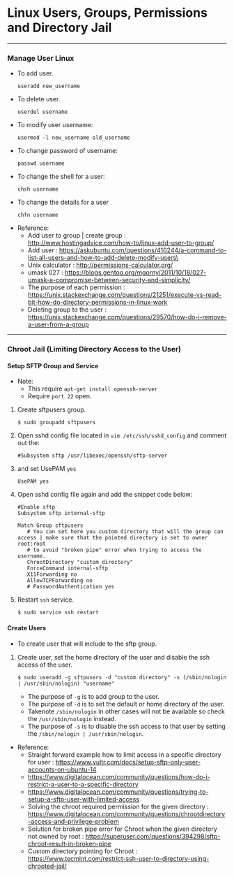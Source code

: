 # Linux Users, Groups, Permissions and Directory Jail

----

### Manage User Linux
- To add user.
    ```
    useradd new_username
    ```
- To delete user.
    ```
    userdel username
    ```
- To modify user username:
    ```
    usermod -l new_username old_username
    ```
- To change password of username:
    ```
    passwd username
    ```
- To change the shell for a user:
    ```
    chsh username
    ```
- To change the details for a user
    ```
    chfn username
    ```
- Reference:
    - Add user to group | create group : http://www.hostingadvice.com/how-to/linux-add-user-to-group/
    - Add user : https://askubuntu.com/questions/410244/a-command-to-list-all-users-and-how-to-add-delete-modify-users\
    - Unix calculator : http://permissions-calculator.org/
    - umask 027 : https://blogs.gentoo.org/mgorny/2011/10/18/027-umask-a-compromise-between-security-and-simplicity/
    - The purpose of each permission : https://unix.stackexchange.com/questions/21251/execute-vs-read-bit-how-do-directory-permissions-in-linux-work
    - Deleting group to the user : https://unix.stackexchange.com/questions/29570/how-do-i-remove-a-user-from-a-group

----

### Chroot Jail (Limiting Directory Access to the User)

#### Setup SFTP Group and Service
- Note: 
    - This require ```apt-get install openssh-server```
    - Require ```port 22``` open.

1. Create sftpusers group.
    ```
    $ sudo groupadd sftpusers
    ```
2. Open sshd config file located in ```vim /etc/ssh/sshd_config``` and comment out the:
    ```
    #Subsystem sftp /usr/libexec/openssh/sftp-server
    ```
3. and set UsePAM ```yes```
    ```
    UsePAM yes
    ```
4. Open sshd config file again and add the snippet code below:
    ```
    #Enable sftp
    Subsystem sftp internal-sftp

    Match Group sftpusers
       # You can set here you custom directory that will the group can access | make sure that the pointed directory is set to owner root:root
       # to avoid "broken pipe" error when trying to access the username.
       ChrootDirectory "custom directory" 
       ForceCommand internal-sftp
       X11Forwarding no
       AllowTCPForwarding no
       # PasswordAuthentication yes
    ```
5. Restart ```ssh``` service.
    ```
    $ sudo service ssh restart
    ```
#### Create Users
- To create user that will include to the sftp group.
1. Create user, set the home directory of the user and disable the ssh access of the user.
    ```
    $ sudo useradd -g sftpusers -d "custom directory" -s (/sbin/nologin | /usr/sbin/nologin) "username"
    ```
    - The purpose of ```-g``` is to add group to the user.
    - The purpose of ```-d``` is to set the default or home directory of the user.
    - Takenote ```/sbin/nologin``` in other cases will not be available so check the ```/usr/sbin/nologin``` instead. 
    - The purpose of ```-s``` is to disable the ssh access to that user by setting the ```/sbin/nologin | /usr/sbin/nologin```.
- Reference:
    - Straight forward example how to limit access in a specific directory for user : https://www.vultr.com/docs/setup-sftp-only-user-accounts-on-ubuntu-14
    - https://www.digitalocean.com/community/questions/how-do-i-restrict-a-user-to-a-specific-directory
    - https://www.digitalocean.com/community/questions/trying-to-setup-a-sftp-user-with-limited-access
    - Solving the chroot required permission for the given directory : https://www.digitalocean.com/community/questions/chrootdirectory-access-and-privilege-problem
    - Solution for broken pipe error for Chroot when the given directory not owned by root : https://superuser.com/questions/394298/sftp-chroot-result-in-broken-pipe
    - Custom directory pointing for Chroot : https://www.tecmint.com/restrict-ssh-user-to-directory-using-chrooted-jail/

